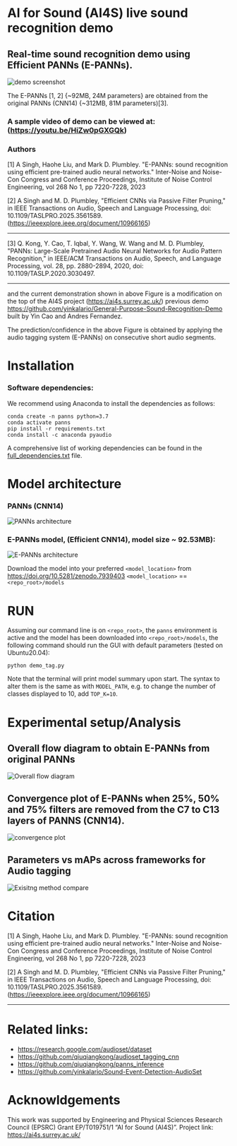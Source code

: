 # AI for Sound (AI4S) live sound recognition demo

## Real-time sound recognition demo using Efficient PANNs (E-PANNs).
![demo screenshot](config/demo_image.png)



The E-PANNs [1, 2] {~92MB, 24M parameters} are obtained from the original PANNs (CNN14) {~312MB, 81M parameters)[3].


### A sample video of demo can be viewed at: (https://youtu.be/HiZw0pGXGQk)

### Authors

[1] A Singh, Haohe Liu, and Mark D. Plumbley. "E-PANNs: sound recognition using efficient pre-trained audio neural networks." Inter-Noise and Noise-Con Congress and Conference Proceedings, Institute of Noise Control Engineering, vol 268 No 1, pp 7220-7228, 2023

[2] A Singh and M. D. Plumbley, "Efficient CNNs via Passive Filter Pruning," in IEEE Transactions on Audio, Speech and Language Processing, doi: 10.1109/TASLPRO.2025.3561589.  (https://ieeexplore.ieee.org/document/10966165)

---

[3] Q. Kong, Y. Cao, T. Iqbal, Y. Wang, W. Wang and M. D. Plumbley, "PANNs: Large-Scale Pretrained Audio Neural Networks for Audio Pattern Recognition," in IEEE/ACM Transactions on Audio, Speech, and Language Processing, vol. 28, pp. 2880-2894, 2020, doi: 10.1109/TASLP.2020.3030497.

---

and the current demonstration shown in above Figure is a modification on the top of the AI4S project (https://ai4s.surrey.ac.uk/) previous demo https://github.com/yinkalario/General-Purpose-Sound-Recognition-Demo  built by Yin Cao and Andres Fernandez. 



The prediction/confidence in the above  Figure is obtained by applying the audio tagging system (E-PANNs) on consecutive short audio segments.  







# Installation

### Software dependencies:

We recommend using Anaconda to install the dependencies as follows:

```
conda create -n panns python=3.7
conda activate panns
pip install -r requirements.txt
conda install -c anaconda pyaudio
```

A comprehensive list of working dependencies can be found in the [full_dependencies.txt](assets/full_dependencies.txt) file.

# Model architecture
### PANNs (CNN14)
![PANNs architecture](config/internoise_figures-Page-3.jpg)


### E-PANNs model, (Efficient CNN14), model size ~ 92.53MB): 
![E-PANNs architecture](config/internoise_figures-Page-2.jpg)



Download the model into your preferred `<model_location>` from https://doi.org/10.5281/zenodo.7939403
`<model_location>` == `<repo_root>/models`



# RUN

Assuming our command line is on `<repo_root>`, the `panns` environment is active and the model has been downloaded into `<repo_root>/models`, the following command should run the GUI with default parameters (tested on Ubuntu20.04):


```
python demo_tag.py
```

Note that the terminal will print model summary upon start. The syntax to alter them is the same as with `MODEL_PATH`, e.g. to change the number of classes displayed to 10, add `TOP_K=10`.

# Experimental setup/Analysis
## Overall flow diagram to obtain E-PANNs from original PANNs
![Overall flow diagram](config/internoise_overall.jpg)

## Convergence plot of E-PANNs when 25%, 50% and 75% filters are removed from the C7 to C13 layers of PANNS (CNN14).
![convergence plot](config/PANNs_pruning_ratio_covergence.png)
## Parameters vs mAPs across frameworks for Audio tagging
![Exisitng method compare](config/internoise_figures-Page-1.jpg)


# Citation

[1] A Singh, Haohe Liu, and Mark D. Plumbley. "E-PANNs: sound recognition using efficient pre-trained audio neural networks." Inter-Noise and Noise-Con Congress and Conference Proceedings, Institute of Noise Control Engineering, vol 268 No 1, pp 7220-7228, 2023

[2] A Singh and M. D. Plumbley, "Efficient CNNs via Passive Filter Pruning," in IEEE Transactions on Audio, Speech and Language Processing, doi: 10.1109/TASLPRO.2025.3561589.  (https://ieeexplore.ieee.org/document/10966165)


---

# Related links:

* https://research.google.com/audioset/dataset
* https://github.com/qiuqiangkong/audioset_tagging_cnn
* https://github.com/qiuqiangkong/panns_inference
* https://github.com/yinkalario/Sound-Event-Detection-AudioSet

# Acknowldgements
This work was supported by Engineering and Physical Sciences Research Council (EPSRC) Grant EP/T019751/1 “AI for Sound (AI4S)”. Project link:  https://ai4s.surrey.ac.uk/
